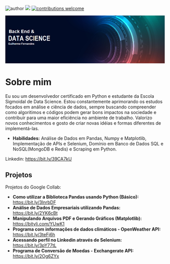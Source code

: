 ![author](https://img.shields.io/badge/author-Gui_Fernandes-red.svg) [![](https://img.shields.io/badge/python-3.7+-blue.svg)](https://www.python.org/downloads/release/python-365/) [![contributions welcome](https://img.shields.io/badge/contributions-welcome-brightgreen.svg?style=flat)](https://github.com/carlosfab/data_science/issues)

<p align="center">
  <img src="Banner 2.0.png" >
</p>

# Sobre mim

 Eu sou um desenvolvedor certificado em Python e estudante da Escola Sigmoidal de Data Science. Estou constantemente aprimorando os estudos focados em análise e ciência de dados, sempre buscando compreender como algoritimos e códigos podem gerar bons impactos na sociedade e contribuir para uma maior eficiência no ambiente de trabalho. Valorizo novos conhecimentos e gosto de criar novas idéias e formas diferentes de implementá-las.
 
 * **Habilidades:**
 Análise de Dados em Pandas, Numpy e Matplotlib,
 Implementação de APIs e Selenium,
 Domínio em Banco de Dados SQL e NoSQL(MongoDB e Redis) e
 Scraping em Python.
 

Linkedin: https://bit.ly/39CA7kU

## Projetos
Projetos do Google Collab:

* **Como utilizar a Biblioteca Pandas usando Python (Básico):** https://bit.ly/3lnrbDF
* **Análise de Dados Empresariais utilizando Pandas:** https://bit.ly/2YK6cBt
* **Manipulando Arquivos PDF e Gerando Gráficos (Matplotlib):** https://bityli.com/YUwK1
* **Programa com informações de dados climáticos - OpenWeather API:** https://bit.ly/3teFj6h
* **Acessando perfil no Linkedin através de Selenium:** https://bit.ly/3pY77tL
* **Programa de Conversão de Moedas - Exchangerate API:** https://bit.ly/2Og6ZYx
